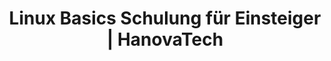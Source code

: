 ---
title: Linux Basics Schulung für Einsteiger | HanovaTech
description: 
weight: 1

course:
  name: Linux Basics
  emoji: 🐧
  description_short: Linux und Kommandozeile für Einsteiger
  description_long: "
  Wir zeigen Ihnen, wie Sie die Kommandozeile effektiv nutzen und wie Sie Dateien und Prozesse einfach selbstständig verwalten.
  
  
  Ideal **für alle nicht IT-ler** die regelmäßig mit Linux und der Kommandozeile arbeiten müssen."
  hero_image:
    src: /content/schulungen/linux-terminal.gif
    alt: Linux Terminal
  level:
    rank: Einsteiger
    text: Für Einsteiger geeignet
  duration:
    total: 3
    unit: Tage
    text: in 3 Tagen
  price: 1.200 €

  roadmap:
    heading: Lernen Sie den Umgang mit Linux und der Kommandozeile
    description: Sie sind mit Linux und der Kommandozeile konfrontiert aber wissen nicht, wie Sie eigentlich funktioniert? Wir zeigen Ihnen, wie Sie die Kommandozeile effektiv nutzen.
    target_audience: Ideal für alle nicht IT-ler die regelmäßig mit Linux konfrontiert sind oder Kommandozeilen generell verstehen möchten.
    goals: Unser Ziel ist es, dass jeder Teilnehmer die Grundlagen von Linux und der Bash kennt und versteht und selbstständig damit arbeiten kann.
    benefits: Arbeiten Sie selbstbewusster mit der Kommandozeile und seien Sie in der Lage, kleinere Probleme selbstständig zu beheben.

  content:
    bulletpoints:
      - Was ist Linux?
      - Die Kommandozeile
      - Dateiverwaltung
      - Skripts & Prozesse
    details:
      - title: Was ist ein Betriebssystem?
        description: Dieser Kurs beleuchtet die grundlegenden Konzepte und Funktionen von Betriebssystemen. Von den Kernelementen bis zu praktischen Anwendungen werden die Teilnehmer*innen durch die Definition, Struktur und Funktionsweise von Betriebssystemen geführt.
      - title: Linux im Alltag
        description: Dieser Kurs zeigt kompakt, wie Linux im täglichen Leben eingesetzt werden kann. Von Desktops über Server bis hin zu Smartphones - entdecken Sie die vielseitigen Anwendungsbereiche von Linux. 
      - title: Distributionen
        description: Dieser Abschnitt bietet einen Überblick über verschiedene Linux-Distributionen und ihre Anwendungsbereiche. Von benutzerfreundlichen Desktop-Varianten wie Ubuntu bis zu spezialisierten Server-Distributionen wie CentOS werden die Unterschiede und Vorteile der einzelnen Distributionen herausgearbeitet. Ideal, um schnell die passende Distribution für individuelle Anforderungen zu finden.
      - title: VM Installation
        description: Dieser Abschnitt führt kurz und prägnant durch die Schritte zur Installation einer Linux-Virtual Machine (VM) auf Ihrem Computer. Ideal für alle, die schnell und einfach lernen möchten, wie man Linux in einer virtuellen Umgebung einrichtet.
      - title: Erste Schritte Kommandozeile
        description: Dieser Abschnitt bietet eine einfache Einführung in die Verwendung des Terminals (Bash). Die Teilnehmer*innen lernen grundlegende Funktionen kennen, von der Navigation im Dateisystem bis zur Ausführung von Befehlen. deal Ifür Einsteiger*innen, die schnell lernen möchten, wie man die Linux-Kommandozeile effektiv nutzt.
      - title: Navigation
        description: Dieser Abschnitt vermittelt kurz und prägnant die Nutzung der Kernbefehle ls, cd und pwd im Terminal (Bash). Teilnehmer*innen lernen, wie sie mit diesen Befehlen im Dateisystem navigieren können und erhalten ein Verständnis für absolute und relative Pfade. Ideal für Einsteiger, die schnell lernen möchten, wie man sich im Terminal zurechtfindet.
      - title: Texteditoren
        description: Dieser Abschnitt führt in die Verwendung der Texteditoren nano und vim ein. Teilnehmer*innen lernen die Grundlagen beider Editoren kennen, darunter das Öffnen, Bearbeiten und Speichern von Dateien sowie grundlegende Bearbeitungsfunktionen wie das Einfügen, Löschen und Suchen von Text. Der Kurs vermittelt ein solides Verständnis für die Nutzung dieser beiden weit verbreiteten Texteditoren in der Linux-Umgebung. Ideal für Einsteiger, die einen schnellen Einstieg in die Textbearbeitung unter Linux suchen.
      - title: Dateiverwaltung (Kopieren, Verschieben, Löschen usw.)
        description: In diesem Abschnitt lernen Teilnehmer*innen die grundlegenden Techniken zur Verwaltung von Dateien in Linux kennen. Dazu gehören das Kopieren, Verschieben und Löschen von Dateien und Verzeichnissen. Praktische Anleitungen und Beispiele zeigen, wie diese Aufgaben effizient mit den entsprechenden Befehlen wie cp, mv und rm durchgeführt werden können. Der Kurs bietet Einblicke in bewährte Methoden zur Organisation und Bereinigung von Dateien und Verzeichnissen in der Linux-Umgebung.
      - title: Suchfunktionen
        description: Dieser Abschnitt führt in die Verwendung der Suchbefehle find und locate in Linux ein. Teilnehmer*innen lernen, wie sie Dateien und Verzeichnisse effizient suchen können, sowohl anhand von Dateinamen als auch anhand von Suchkriterien wie Dateityp, Größe und Änderungsdatum. Praktische Anleitungen und Beispiele zeigen, wie diese Befehle verwendet werden können, um Dateien und Verzeichnisse im gesamten Dateisystem zu finden.
      - title: Hard- und Softlinks (kurz)
        description: Dieser Abschnitt bietet eine einfache Einführung in Hard- und Softlinks in Linux. Teilnehmer*innen lernen die Unterschiede zwischen diesen beiden Arten von Verknüpfungen sowie ihre Verwendungszwecke kennen. Praktische Beispiele veranschaulichen, wie Links erstellt, verwendet und verwaltet werden. Der Kurs vermittelt ein grundlegendes Verständnis für diese Konzepte und ihre Anwendungsmöglichkeiten in der Dateiverwaltung.
      - title: Ordnerstruktur (FHS)
        description: In diesem Abschnitt wird die Ordnerstruktur des Dateisystems gemäß dem Filesystem Hierarchy Standard (FHS) in Linux behandelt. Teilnehmer*innen lernen die Bedeutung und Organisation der verschiedenen Verzeichnisse wie /bin, /etc, /home, /var usw. kennen. Praktische Anwendungen und Beispiele veranschaulichen, wie die Ordnerstruktur in Linux genutzt wird und welche Rolle sie bei der Organisation von Dateien und der Verwaltung des Systems spielt. Der Kurs bietet Einblicke in bewährte Praktiken zur Navigation und Verwendung der Ordnerstruktur gemäß dem FHS.
      - title: Berechtigungen
        description: Dieser Abschnitt behandelt das wichtige Thema der Datei- und Verzeichnisberechtigungen in Linux. Teilnehmer*innen lernen, wie Berechtigungen auf Dateien und Verzeichnisse festgelegt werden können, um den Zugriff durch Benutzer und Gruppen zu steuern. Der Kurs erklärt die verschiedenen Arten von Berechtigungen wie Lesen, Schreiben und Ausführen sowie die Bedeutung von Besitzern und Gruppen. Praktische Beispiele zeigen, wie Berechtigungen angewendet und geändert werden können, um die Sicherheit und Integrität des Systems zu gewährleisten. Ideal für alle, die ein fundiertes Verständnis für die Datei- und Verzeichnisberechtigungen in Linux erlangen möchten.
      - title: Paketverwaltung
        description: In diesem Abschnitt wird die Paketverwaltung in Linux behandelt, ein essenzieller Aspekt für die Installation, Aktualisierung und Entfernung von Software. Teilnehmer*innen lernen die Funktionsweise von Paketverwaltungssystemen wie APT (Advanced Package Tool) in Debian/Ubuntu und YUM (Yellowdog Updater, Modified) in Red Hat-basierten Distributionen kennen. Der Kurs erklärt, wie Pakete gesucht, installiert, aktualisiert und entfernt werden können, sowie die Verwaltung von Abhängigkeiten und Repositories. Praktische Beispiele veranschaulichen den Umgang mit der Paketverwaltung in verschiedenen Szenarien. 
      - title: Systemctl & Prozesse
        description: In diesem Abschnitt wird die Verwendung von systemctl zur Verwaltung von Diensten und Prozessen in Linux behandelt. Teilnehmer*innen lernen, wie sie Dienste starten, stoppen, neu starten und überwachen können, sowie das Anzeigen von Statusinformationen und das Konfigurieren von Autostart-Optionen. Der Kurs erklärt auch die Grundlagen der Prozessverwaltung, einschließlich des Anzeigens laufender Prozesse, des Beendens von Prozessen und der Überwachung der Systemressourcennutzung. Praktische Anleitungen und Beispiele zeigen, wie systemctl und andere Befehle zur effektiven Verwaltung von Diensten und Prozessen eingesetzt werden können. 
      - title: Umgebungsvariable (PATH/PS1) (kurz)
        description: Dieser Abschnitt bietet eine kurze Einführung in Umgebungsvariablen wie PATH und PS1 in Linux. Teilnehmer*innen lernen, wie diese Variablen verwendet werden können, um das Systemverhalten anzupassen und die Benutzererfahrung zu verbessern. Praktische Beispiele zeigen, wie der Pfad für die Befehlssuche (PATH) konfiguriert und das Erscheinungsbild der Befehlszeilenumgebung (PS1) angepasst werden kann. Ideal für alle, die schnell lernen möchten, wie man Umgebungsvariablen in der Linux-Umgebung effektiv einsetzt.
      - title: Scripting
        description: Dieser Abschnitt bietet eine kompakte Einführung in das Bash-Scripting. Teilnehmer*innen lernen die Grundlagen der Skripterstellung in der Bash-Shell, einschließlich Variablen, Bedingungen, Schleifen und Funktionen. Praktische Beispiele veranschaulichen die Verwendung von Bash-Skripten zur Automatisierung von Aufgaben und zur Erstellung benutzerdefinierter Workflows. Ideal für alle, die schnell in die Welt des Bash-Scriptings eintauchen möchten, um ihre Produktivität in der Linux-Umgebung zu steigern.
---